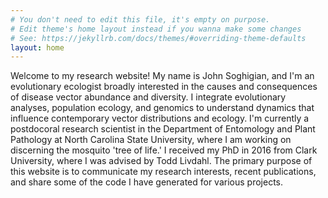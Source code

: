 ```yaml
---
# You don't need to edit this file, it's empty on purpose.
# Edit theme's home layout instead if you wanna make some changes
# See: https://jekyllrb.com/docs/themes/#overriding-theme-defaults
layout: home
---
```


Welcome to my research website!  My name is John Soghigian, and I'm an evolutionary ecologist broadly interested in the causes and consequences of disease vector abundance and diversity.  I integrate evolutionary analyses, population ecology, and genomics to understand dynamics that influence contemporary vector distributions and ecology.  I'm currently a postdocoral research scientist in the Department of Entomology and Plant Pathology at North Carolina State University, where I am working on discerning the mosquito 'tree of life.'  I received my PhD in 2016 from Clark University, where I was advised by Todd Livdahl. The primary purpose of this website is to communicate my research interests, recent publications, and share some of the code I have generated for various projects. 
